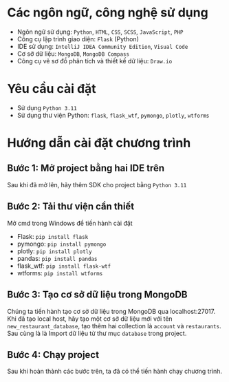 # Các ngôn ngữ, công nghệ sử dụng
* Ngôn ngữ sử dụng: `Python`, `HTML`, `CSS`, `SCSS`, `JavaScript`, `PHP`
* Công cụ lập trình giao diện: `Flask` (Python)
* IDE sử dụng: `IntelliJ IDEA Community Edition`, `Visual Code`
* Cơ sở dữ liệu: `MongoDB`, `MongoDB Compass`
* ­Công cụ vẽ sơ đồ phân tích và thiết kế dữ liệu: `Draw.io`

# Yêu cầu cài đặt
* Sử dụng `Python 3.11`
* Sử dụng thư viện Python: `flask`, `flask_wtf`, `pymongo`, `plotly`, `wtforms`

# Hướng dẫn cài đặt chương trình
## Bước 1: Mở project bằng hai IDE trên
Sau khi đã mở lên, hãy thêm SDK cho project bằng `Python 3.11`
## Bước 2: Tải thư viện cần thiết
Mở cmd trong Windows để tiến hành cài đặt
* Flask: `pip install flask`
* pymongo: `pip install pymongo`
* plotly: `pip install plotly`
* pandas: `pip install pandas`
* flask_wtf: `pip install flask-wtf`
* wtforms: `pip install wtforms`
## Bước 3: Tạo cơ sở dữ liệu trong MongoDB
Chúng ta tiến hành tạo cơ sở dữ liệu trong MongoDB qua localhost:27017.
Khi đã tạo local host, hãy tạo một cơ sở dữ liệu mới với tên `new_restaurant_database`, tạo thêm hai collection là `account` và `restaurants`.
Sau cùng là là Import dữ liệu từ thư mục `database` trong project.
## Bước 4: Chạy project
Sau khi hoàn thành các bước trên, ta đã có thể tiến hành chạy chương trình.
